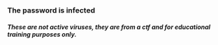 ### The password is infected

##### These are not active viruses, they are from a ctf and for educational training purposes only.

